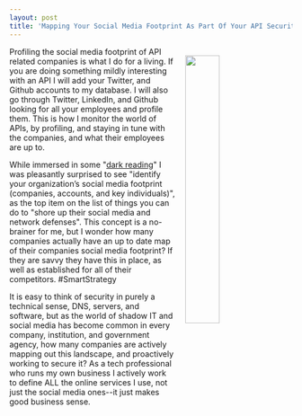 ```yaml
---
layout: post
title: 'Mapping Your Social Media Footprint As Part Of Your API Security Strategy'
---
```

<p><img style="padding: 15px;" src="https://s3.amazonaws.com/kinlane-productions/bw-icons/bw-footprint.png" alt="" width="35%" align="right" /></p>
<p>Profiling the social media footprint of API related companies is what I do for a living. If you are doing something mildly interesting with an API I will add your Twitter, and Github accounts to my database. I will also go through Twitter, LinkedIn, and Github looking for all your employees and profile them. This is how I monitor the world of APIs, by profiling, and staying in tune with the companies, and what their employees are up to.</p>
<p>While immersed in some "<a href="http://www.darkreading.com/analytics/anatomy-of-a-social-media-attack/a/d-id/1326680?_mc=RSS_DR_EDT">dark reading</a>" I was pleasantly surprised to see "identify your organization&rsquo;s social media footprint (companies, accounts, and key individuals)", as the top item on the list of things you can do to "<span>shore up their social media and network defenses". This concept is a no-brainer for me, but I wonder how many companies actually have an up to date map of their companies social media footprint? If they are savvy they have this in place, as well as established for all of their competitors. #SmartStrategy</span></p>
<p><span>It is easy to think of security in purely a technical sense, DNS, servers, and software, but as the world of shadow IT and social media has become common in every company, institution, and government agency, how many companies are actively mapping out this landscape, and proactively working to secure it? As a tech professional who runs my own business I actively work to define ALL the online services I use, not just the social media ones--it just makes good business sense.</span></p>